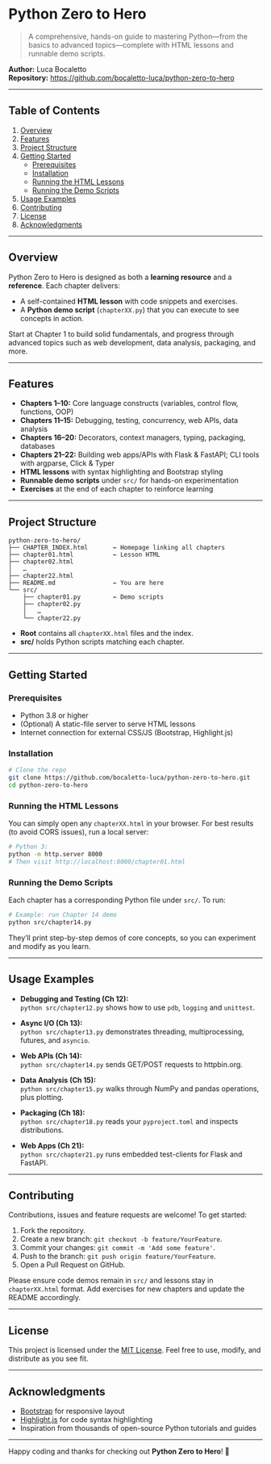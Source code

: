 # Python Zero to Hero

> A comprehensive, hands-on guide to mastering Python—from the basics to advanced topics—complete with HTML lessons and runnable demo scripts.

**Author:** Luca Bocaletto  
**Repository:** https://github.com/bocaletto-luca/python-zero-to-hero

---

## Table of Contents

1. [Overview](#overview)  
2. [Features](#features)  
3. [Project Structure](#project-structure)  
4. [Getting Started](#getting-started)  
   - [Prerequisites](#prerequisites)  
   - [Installation](#installation)  
   - [Running the HTML Lessons](#running-the-html-lessons)  
   - [Running the Demo Scripts](#running-the-demo-scripts)  
5. [Usage Examples](#usage-examples)  
6. [Contributing](#contributing)  
7. [License](#license)  
8. [Acknowledgments](#acknowledgments)  

---

## Overview

Python Zero to Hero is designed as both a **learning resource** and a **reference**. Each chapter delivers:

- A self-contained **HTML lesson** with code snippets and exercises.  
- A **Python demo script** (`chapterXX.py`) that you can execute to see concepts in action.  

Start at Chapter 1 to build solid fundamentals, and progress through advanced topics such as web development, data analysis, packaging, and more.

---

## Features

- **Chapters 1–10:** Core language constructs (variables, control flow, functions, OOP)  
- **Chapters 11–15:** Debugging, testing, concurrency, web APIs, data analysis  
- **Chapters 16–20:** Decorators, context managers, typing, packaging, databases  
- **Chapters 21–22:** Building web apps/APIs with Flask & FastAPI; CLI tools with argparse, Click & Typer  
- **HTML lessons** with syntax highlighting and Bootstrap styling  
- **Runnable demo scripts** under `src/` for hands-on experimentation  
- **Exercises** at the end of each chapter to reinforce learning  

---

## Project Structure

```text
python-zero-to-hero/
├── CHAPTER_INDEX.html       ← Homepage linking all chapters
├── chapter01.html           ← Lesson HTML
├── chapter02.html
│   …
├── chapter22.html
├── README.md                ← You are here
└── src/
    ├── chapter01.py         ← Demo scripts
    ├── chapter02.py
    │   …
    └── chapter22.py
```

- **Root** contains all `chapterXX.html` files and the index.  
- **src/** holds Python scripts matching each chapter.

---

## Getting Started

### Prerequisites

- Python 3.8 or higher  
- (Optional) A static-file server to serve HTML lessons  
- Internet connection for external CSS/JS (Bootstrap, Highlight.js)

### Installation

```bash
# Clone the repo
git clone https://github.com/bocaletto-luca/python-zero-to-hero.git
cd python-zero-to-hero
```

### Running the HTML Lessons

You can simply open any `chapterXX.html` in your browser. For best results (to avoid CORS issues), run a local server:

```bash
# Python 3:
python -m http.server 8000
# Then visit http://localhost:8000/chapter01.html
```

### Running the Demo Scripts

Each chapter has a corresponding Python file under `src/`. To run:

```bash
# Example: run Chapter 14 demo
python src/chapter14.py
```

They’ll print step-by-step demos of core concepts, so you can experiment and modify as you learn.

---

## Usage Examples

- **Debugging and Testing (Ch 12):**  
  `python src/chapter12.py` shows how to use `pdb`, `logging` and `unittest`.  

- **Async I/O (Ch 13):**  
  `python src/chapter13.py` demonstrates threading, multiprocessing, futures, and `asyncio`.  

- **Web APIs (Ch 14):**  
  `python src/chapter14.py` sends GET/POST requests to httpbin.org.  

- **Data Analysis (Ch 15):**  
  `python src/chapter15.py` walks through NumPy and pandas operations, plus plotting.  

- **Packaging (Ch 18):**  
  `python src/chapter18.py` reads your `pyproject.toml` and inspects distributions.  

- **Web Apps (Ch 21):**  
  `python src/chapter21.py` runs embedded test-clients for Flask and FastAPI.

---

## Contributing

Contributions, issues and feature requests are welcome! To get started:

1. Fork the repository.  
2. Create a new branch: `git checkout -b feature/YourFeature`.  
3. Commit your changes: `git commit -m 'Add some feature'`.  
4. Push to the branch: `git push origin feature/YourFeature`.  
5. Open a Pull Request on GitHub.

Please ensure code demos remain in `src/` and lessons stay in `chapterXX.html` format. Add exercises for new chapters and update the README accordingly.

---

## License

This project is licensed under the [MIT License](LICENSE). Feel free to use, modify, and distribute as you see fit.

---

## Acknowledgments

- [Bootstrap](https://getbootstrap.com) for responsive layout  
- [Highlight.js](https://highlightjs.org) for code syntax highlighting  
- Inspiration from thousands of open-source Python tutorials and guides  

---

Happy coding and thanks for checking out **Python Zero to Hero**! 🚀
